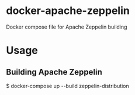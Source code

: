 # docker-apache-zeppelin
Docker compose file for Apache Zeppelin building

# Usage

## Building Apache Zeppelin

$ docker-compose up --build zeppelin-distribution
